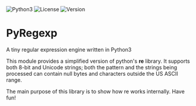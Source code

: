 <img alt="Python3" src="https://img.shields.io/badge/Language-Python3-blueviolet">
<img alt="License" src="https://img.shields.io/badge/License-Apache--2.0-green">
<img alt="Version" src="https://img.shields.io/badge/Version-1.0-fe79bb">

# PyRegexp
A tiny regular expression engine written in Python3

This module provides a simplified version of python's **re** library. It supports both 8-bit and Unicode strings; both the pattern and the strings being processed can contain null bytes and characters outside the US ASCII range.

The main purpose of this library is to show how re works internally. Have fun!
